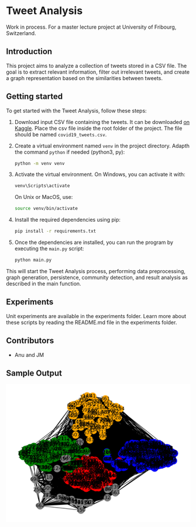 # Tweet Analysis

Work in process. For a master lecture project at University of Fribourg, Switzerland.

## Introduction
This project aims to analyze a collection of tweets stored in a CSV file. The goal is to extract relevant information, filter out irrelevant tweets, and create a graph representation based on the similarities between tweets.

## Getting started


To get started with the Tweet Analysis, follow these steps:

1. Download input CSV file containing the tweets. It can be downloaded [on Kaggle](https://www.kaggle.com/datasets/gpreda/covid19-tweets?resource=download). Place the csv file inside the root folder of the project. The file should be named ```covid19_tweets.csv```.

2. Create a virtual environment named `venv` in the project directory. Adapth the command ```python``` if needed (python3, py):
   ```bash
   python -m venv venv
   ```

3. Activate the virtual environment. On Windows, you can activate it with:
   ```bash
   venv\Scripts\activate
   ```
   On Unix or MacOS, use:
   ```bash
   source venv/bin/activate
   ```

4. Install the required dependencies using pip:
   ```bash
   pip install -r requirements.txt
   ```

5. Once the dependencies are installed, you can run the program by executing the `main.py` script:
   ```bash
   python main.py
   ```

This will start the Tweet Analysis process, performing data preprocessing, graph generation, persistence, community detection, and result analysis as described in the main function.

## Experiments
Unit experiments are available in the experiments folder. Learn more about these scripts by reading the README.md file in the experiments folder.

## Contributors
- Anu and JM

## Sample Output
![Graph Visualization](experiments/graph.jpg)